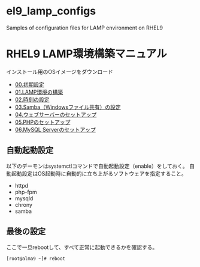 # el9_lamp_configs

Samples of configuration files for LAMP environment on RHEL9

# RHEL9 LAMP環境構築マニュアル

インストール用のOSイメージをダウンロード

- [00.初期設定](00.初期設定.md)
- [01.LAMP環境の構築](01.LAMP環境の構築.md)
- [02.時刻の設定](02.時刻の設定.md)
- [03.Samba（Windowsファイル共有）の設定](03.Samba（Windowsファイル共有）の設定.md)
- [04.ウェブサーバーのセットアップ](04.ウェブサーバーのセットアップ.md)
- [05.PHPのセットアップ](05.PHPのセットアップ.md)
- [06.MySQL Serverのセットアップ](06.MySQL_Serverのセットアップ.md)

## 自動起動設定

以下のデーモンはsystemctlコマンドで自動起動設定（enable）をしておく。
自動起動設定はOS起動時に自動的に立ち上がるソフトウェアを指定すること。

- httpd
- php-fpm
- mysqld
- chrony
- samba

## 最後の設定

ここで一旦rebootして、すべて正常に起動できるかを確認する。

```bash
[root@alma9 ~]# reboot
```

